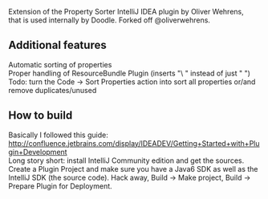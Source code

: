 Extension of the Property Sorter IntelliJ IDEA plugin by Oliver Wehrens,  
that is used internally by Doodle. Forked off @oliverwehrens.  

Additional features
-------------------
Automatic sorting of properties  
Proper handling of ResourceBundle Plugin (inserts "\ " instead of just " ")  
Todo: turn the Code -> Sort Properties action into sort all properties or/and remove duplicates/unused  


How to build
------------
Basically I followed this guide: http://confluence.jetbrains.com/display/IDEADEV/Getting+Started+with+Plugin+Development   
Long story short: install IntelliJ Community edition and get the sources.  
Create a Plugin Project and make sure you have a Java6 SDK as well as the IntelliJ SDK (the source code).
Hack away, Build -> Make project, Build -> Prepare Plugin for Deployment.

